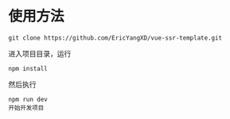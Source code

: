 # 使用方法
```
git clone https://github.com/EricYangXD/vue-ssr-template.git
```
进入项目目录，运行
```
npm install
```
然后执行
```
npm run dev
开始开发项目

